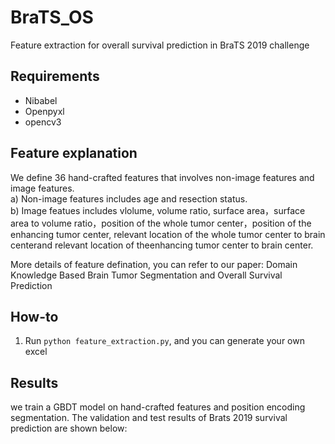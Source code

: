 # BraTS_OS
Feature extraction for overall survival prediction in BraTS 2019 challenge
## Requirements
* Nibabel
* Openpyxl
* opencv3

## Feature explanation
We define 36 hand-crafted features that involves non-image features and image features.   
a) Non-image features includes age and resection status.  
b) Image featues includes vlolume, volume ratio, surface area，surface area to volume ratio，position of the whole tumor  center，position of the enhancing tumor center, relevant location of the whole tumor center to brain centerand relevant location of theenhancing tumor center to brain center.  
  
  
More details of feature defination, you can refer to our paper: Domain Knowledge Based Brain Tumor Segmentation and Overall Survival Prediction

## How-to
1. Run ``` python feature_extraction.py ```, and you can generate your own excel

## Results
we train a GBDT model on hand-crafted features and position encoding segmentation. The validation and test results of Brats 2019 survival prediction are shown below:


